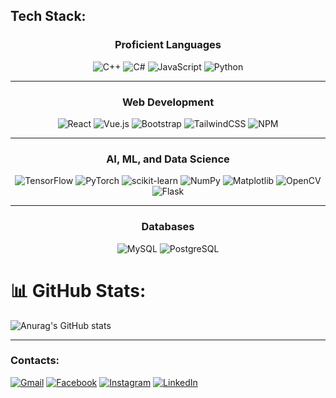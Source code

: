 


## Tech Stack:
<div align="center">

### Proficient Languages

![C++](https://img.shields.io/badge/C++-%2300599C.svg?style=for-the-badge&logo=c%2B%2B&logoColor=white)
![C#](https://img.shields.io/badge/C%23-%23239120.svg?style=for-the-badge&logo=csharp&logoColor=white)
![JavaScript](https://img.shields.io/badge/JavaScript-%23323330.svg?style=for-the-badge&logo=javascript&logoColor=%23F7DF1E)
![Python](https://img.shields.io/badge/Python-3670A0?style=for-the-badge&logo=python&logoColor=ffdd54)

---

### Web Development

![React](https://img.shields.io/badge/React-%2320232a.svg?style=for-the-badge&logo=react&logoColor=%2361DAFB)
![Vue.js](https://img.shields.io/badge/Vue.js-%2335495e.svg?style=for-the-badge&logo=vuedotjs&logoColor=%234FC08D)
![Bootstrap](https://img.shields.io/badge/Bootstrap-%238511FA.svg?style=for-the-badge&logo=bootstrap&logoColor=white)
![TailwindCSS](https://img.shields.io/badge/TailwindCSS-%2338B2AC.svg?style=for-the-badge&logo=tailwind-css&logoColor=white)
![NPM](https://img.shields.io/badge/NPM-%23CB3837.svg?style=for-the-badge&logo=npm&logoColor=white)

---

### AI, ML, and Data Science

![TensorFlow](https://img.shields.io/badge/TensorFlow-%23FF6F00.svg?style=for-the-badge&logo=TensorFlow&logoColor=white)
![PyTorch](https://img.shields.io/badge/PyTorch-%23EE4C2C.svg?style=for-the-badge&logo=PyTorch&logoColor=white)
![scikit-learn](https://img.shields.io/badge/Scikit--Learn-%23F7931E.svg?style=for-the-badge&logo=scikit-learn&logoColor=white)
![NumPy](https://img.shields.io/badge/NumPy-%23013243.svg?style=for-the-badge&logo=numpy&logoColor=white)
![Matplotlib](https://img.shields.io/badge/Matplotlib-%23ffffff.svg?style=for-the-badge&logo=Matplotlib&logoColor=black)
![OpenCV](https://img.shields.io/badge/OpenCV-%23white.svg?style=for-the-badge&logo=opencv&logoColor=white)
![Flask](https://img.shields.io/badge/Flask-%23000.svg?style=for-the-badge&logo=flask&logoColor=white)

---

### Databases

![MySQL](https://img.shields.io/badge/MySQL-4479A1.svg?style=for-the-badge&logo=mysql&logoColor=white)
![PostgreSQL](https://img.shields.io/badge/PostgreSQL-%23316192.svg?style=for-the-badge&logo=postgresql&logoColor=white)

</div>



# 📊 GitHub Stats:
![Anurag's GitHub stats](https://github-readme-stats.vercel.app/api?username=bikemaster2331&show_icons=true&theme=transparent)

---

### Contacts:
[![Gmail](https://img.shields.io/badge/Gmail-D14836?logo=gmail&logoColor=white)](mailto:marthan.lanuzga@gmail.com)
[![Facebook](https://img.shields.io/badge/Facebook-%231877F2.svg?logo=Facebook&logoColor=white)](https://facebook.com/marthan.lanuzga) 
[![Instagram](https://img.shields.io/badge/Instagram-%23E4405F.svg?logo=Instagram&logoColor=white)](https://instagram.com/tanlanuzga) 
[![LinkedIn](https://img.shields.io/badge/LinkedIn-%230077B5.svg?logo=linkedin&logoColor=white)](https://linkedin.com/in/marthanlanuzga)




<!-- Proudly created with GPRM ( https://gprm.itsvg.in ) -->
